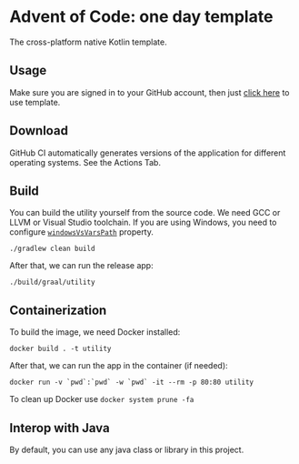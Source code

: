 # Advent of Code: one day template

The cross-platform native Kotlin template.

## Usage

Make sure you are signed in to your GitHub account, then just [click here](https://github.com/demidko/advent-of-code/generate)
to use template.

## Download

GitHub CI automatically generates versions of the application for different operating systems. See the Actions Tab.

## Build

You can build the utility yourself from the source code. We need GCC or LLVM or Visual Studio toolchain. If you are
using Windows, you need to configure [`windowsVsVarsPath`](build.gradle.kts) property.

```shell
./gradlew clean build
```

After that, we can run the release app:

```shell
./build/graal/utility
```

## Containerization

To build the image, we need Docker installed:

```shell
docker build . -t utility
```

After that, we can run the app in the container (if needed):

```shell
docker run -v `pwd`:`pwd` -w `pwd` -it --rm -p 80:80 utility
```

To clean up Docker use `docker system prune -fa`

## Interop with Java

By default, you can use any java class or library in this project.

